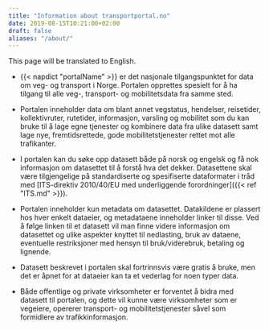 ```yaml
---
title: "Information about transportportal.no"
date: 2019-08-15T10:21:00+02:00
draft: false
aliases: "/about/"
---
```

This page will be translated to English.

- {{< napdict "portalName" >}} er det nasjonale tilgangspunktet for data om veg- og transport i Norge. Portalen opprettes spesielt for å ha tilgang til alle veg-, transport- og mobilitetsdata fra samme sted.

- Portalen inneholder data om blant annet vegstatus, hendelser, reisetider, kollektivruter, rutetider, informasjon, varsling og mobilitet som du kan bruke til å lage egne tjenester og kombinere data fra ulike datasett samt lage nye, fremtidsrettede, gode mobilitetstjenester rettet mot alle trafikanter.

- I portalen kan du søke opp datasett både på norsk og engelsk og få nok informasjon om datasettet til å forstå hva det dekker. Datasettene skal være tilgjengelige på standardiserte og spesifiserte dataformater i tråd med [ITS-direktiv 2010/40/EU med underliggende forordninger]({{< ref "ITS.md" >}}).

- Portalen inneholder kun metadata om datasettet. Datakildene er plassert hos hver enkelt dataeier, og metadataene inneholder linker til disse. Ved å følge linken til et datasett vil man finne videre informasjon om datasettet og ulike aspekter knyttet til nedlasting, bruk av dataene, eventuelle restriksjoner med hensyn til bruk/viderebruk, betaling og lignende.

- Datasett beskrevet i portalen skal fortrinnsvis være gratis å bruke, men det er åpnet for at dataeier kan ta et vederlag for noen typer data.

- Både offentlige og private virksomheter er forventet å bidra med datasett til portalen, og dette vil kunne være virksomheter som er vegeiere, opererer transport- og mobilitetstjenester såvel som formidlere av trafikkinformasjon.
